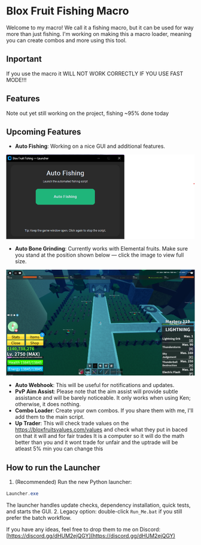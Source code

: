 # Blox Fruit Fishing Macro

Welcome to my macro! We call it a fishing macro, but it can be used for way more than just fishing. I'm working on making this a macro loader, meaning you can create combos and more using this tool.

## Inportant

If you use the macro it WILL NOT WORK CORRECTLY IF YOU USE FAST MODE!!!

## Features

Note out yet still working on the project, fishing ~95% done today

## Upcoming Features

- **Auto Fishing**: Working on a nice GUI and additional features.

[![Fish ReadMe](Images/Readme/FISHREADME.png)](Images/Readme/FISHREADME.png)

- **Auto Bone Grinding**: Currently works with Elemental fruits. Make sure you stand at the position shown below — click the image to view full size.

[![Bones ReadMe](Images/Readme/Bones_ReadMe.png)](Images/Readme/Bones_ReadMe.png)

- **Auto Webhook**: This will be useful for notifications and updates.
- **PvP Aim Assist**: Please note that the aim assist will provide subtle assistance and will be barely noticeable. It only works when using Ken; otherwise, it does nothing.
- **Combo Loader**: Create your own combos. If you share them with me, I'll add them to the main script.
- **Up Trader**: This will check trade values on the <https://bloxfruitsvalues.com/values> and check what they put in baced on that it will and for fair trades It is a computer so it will do the math better than you and it wont trade for unfair and the uptrade will be atleast 5% min you can change this

## How to run the Launcher

1. (Recommended) Run the new Python launcher:

```powershell
Launcher.exe
```

The launcher handles update checks, dependency installation, quick tests, and starts the GUI.
2. Legacy option: double-click `Run_Me.bat` if you still prefer the batch workflow.

If you have any ideas, feel free to drop them to me on Discord: [https://discord.gg/dHUM2ejQGY](https://discord.gg/dHUM2ejQGY)
